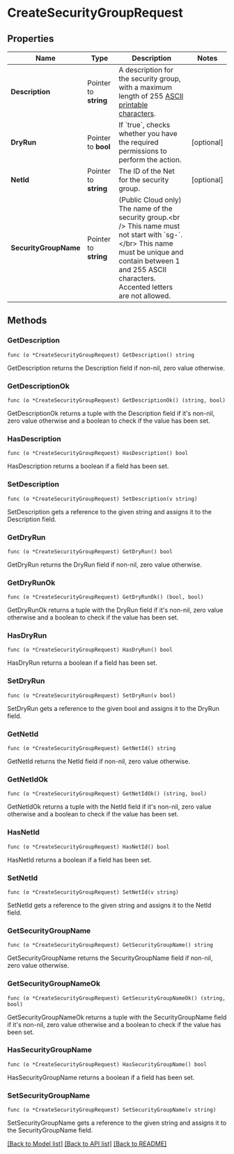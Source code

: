 # CreateSecurityGroupRequest

## Properties

Name | Type | Description | Notes
------------ | ------------- | ------------- | -------------
**Description** | Pointer to **string** | A description for the security group, with a maximum length of 255 [ASCII printable characters](https://en.wikipedia.org/wiki/ASCII#Printable_characters). | 
**DryRun** | Pointer to **bool** | If &#x60;true&#x60;, checks whether you have the required permissions to perform the action. | [optional] 
**NetId** | Pointer to **string** | The ID of the Net for the security group. | [optional] 
**SecurityGroupName** | Pointer to **string** | (Public Cloud only) The name of the security group.&lt;br /&gt; This name must not start with &#x60;sg-&#x60;.&lt;/br&gt; This name must be unique and contain between 1 and 255 ASCII characters. Accented letters are not allowed. | 

## Methods

### GetDescription

`func (o *CreateSecurityGroupRequest) GetDescription() string`

GetDescription returns the Description field if non-nil, zero value otherwise.

### GetDescriptionOk

`func (o *CreateSecurityGroupRequest) GetDescriptionOk() (string, bool)`

GetDescriptionOk returns a tuple with the Description field if it's non-nil, zero value otherwise
and a boolean to check if the value has been set.

### HasDescription

`func (o *CreateSecurityGroupRequest) HasDescription() bool`

HasDescription returns a boolean if a field has been set.

### SetDescription

`func (o *CreateSecurityGroupRequest) SetDescription(v string)`

SetDescription gets a reference to the given string and assigns it to the Description field.

### GetDryRun

`func (o *CreateSecurityGroupRequest) GetDryRun() bool`

GetDryRun returns the DryRun field if non-nil, zero value otherwise.

### GetDryRunOk

`func (o *CreateSecurityGroupRequest) GetDryRunOk() (bool, bool)`

GetDryRunOk returns a tuple with the DryRun field if it's non-nil, zero value otherwise
and a boolean to check if the value has been set.

### HasDryRun

`func (o *CreateSecurityGroupRequest) HasDryRun() bool`

HasDryRun returns a boolean if a field has been set.

### SetDryRun

`func (o *CreateSecurityGroupRequest) SetDryRun(v bool)`

SetDryRun gets a reference to the given bool and assigns it to the DryRun field.

### GetNetId

`func (o *CreateSecurityGroupRequest) GetNetId() string`

GetNetId returns the NetId field if non-nil, zero value otherwise.

### GetNetIdOk

`func (o *CreateSecurityGroupRequest) GetNetIdOk() (string, bool)`

GetNetIdOk returns a tuple with the NetId field if it's non-nil, zero value otherwise
and a boolean to check if the value has been set.

### HasNetId

`func (o *CreateSecurityGroupRequest) HasNetId() bool`

HasNetId returns a boolean if a field has been set.

### SetNetId

`func (o *CreateSecurityGroupRequest) SetNetId(v string)`

SetNetId gets a reference to the given string and assigns it to the NetId field.

### GetSecurityGroupName

`func (o *CreateSecurityGroupRequest) GetSecurityGroupName() string`

GetSecurityGroupName returns the SecurityGroupName field if non-nil, zero value otherwise.

### GetSecurityGroupNameOk

`func (o *CreateSecurityGroupRequest) GetSecurityGroupNameOk() (string, bool)`

GetSecurityGroupNameOk returns a tuple with the SecurityGroupName field if it's non-nil, zero value otherwise
and a boolean to check if the value has been set.

### HasSecurityGroupName

`func (o *CreateSecurityGroupRequest) HasSecurityGroupName() bool`

HasSecurityGroupName returns a boolean if a field has been set.

### SetSecurityGroupName

`func (o *CreateSecurityGroupRequest) SetSecurityGroupName(v string)`

SetSecurityGroupName gets a reference to the given string and assigns it to the SecurityGroupName field.


[[Back to Model list]](../README.md#documentation-for-models) [[Back to API list]](../README.md#documentation-for-api-endpoints) [[Back to README]](../README.md)


